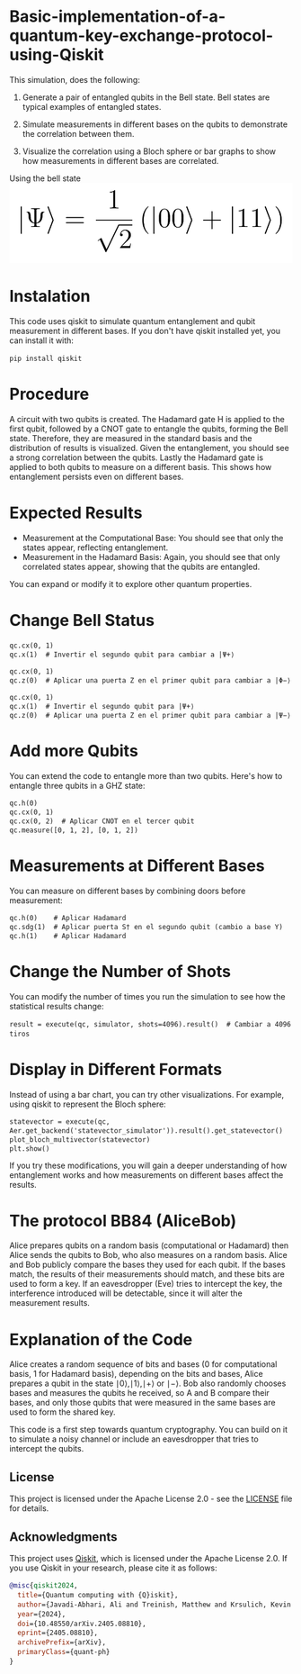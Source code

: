 # Basic-implementation-of-a-quantum-key-exchange-protocol-using-Qiskit

This simulation, does the following:

1) Generate a pair of entangled qubits in the Bell state. Bell states are typical examples of entangled states.

2) Simulate measurements in different bases on the qubits to demonstrate the correlation between them.

3) Visualize the correlation using a Bloch sphere or bar graphs to show how measurements in different bases are correlated.


Using the bell state
![Texto alternativo](https://github.com/BomBe1939/Basic-implementation-of-a-quantum-key-exchange-protocol-using-Qiskit/blob/main/bell-state.PNG)

# Instalation

This code uses qiskit to simulate quantum entanglement and qubit measurement in different bases. If you don't have qiskit installed yet, you can install it with:

```pip install qiskit```

# Procedure

 A circuit with two qubits is created. The Hadamard gate H is applied to the first qubit, followed by a CNOT gate to entangle the qubits, forming the Bell state. Therefore, they are measured in the standard basis and the distribution of results is visualized. Given the entanglement, you should see a strong correlation between the qubits. Lastly the Hadamard gate is applied to both qubits to measure on a different basis. This shows how entanglement persists even on different bases.

# Expected Results

- Measurement at the Computational Base: You should see that only the states appear, reflecting entanglement.
- Measurement in the Hadamard Basis: Again, you should see that only correlated states appear, showing that the qubits are entangled.

You can expand or modify it to explore other quantum properties.

# Change Bell Status

```qc.h(0)
qc.cx(0, 1)
qc.x(1)  # Invertir el segundo qubit para cambiar a |Ψ+⟩
```

```qc.h(0)
qc.cx(0, 1)
qc.z(0)  # Aplicar una puerta Z en el primer qubit para cambiar a |Φ−⟩
```

```qc.h(0)
qc.cx(0, 1)
qc.x(1)  # Invertir el segundo qubit para |Ψ+⟩
qc.z(0)  # Aplicar una puerta Z en el primer qubit para cambiar a |Ψ−⟩
```

# Add more Qubits

You can extend the code to entangle more than two qubits. Here's how to entangle three qubits in a GHZ state:
```qc = QuantumCircuit(3, 3)  # Tres qubits
qc.h(0)
qc.cx(0, 1)
qc.cx(0, 2)  # Aplicar CNOT en el tercer qubit
qc.measure([0, 1, 2], [0, 1, 2])
```

# Measurements at Different Bases

You can measure on different bases by combining doors before measurement:
```qc.sdg(0)  # Aplicar puerta S† en el primer qubit (cambio a base Y)
qc.h(0)    # Aplicar Hadamard
qc.sdg(1)  # Aplicar puerta S† en el segundo qubit (cambio a base Y)
qc.h(1)    # Aplicar Hadamard
```

# Change the Number of Shots
You can modify the number of times you run the simulation to see how the statistical results change: 

```result = execute(qc, simulator, shots=4096).result()  # Cambiar a 4096 tiros```

# Display in Different Formats
Instead of using a bar chart, you can try other visualizations. For example, using qiskit to represent the Bloch sphere:
```from qiskit.visualization import plot_bloch_multivector
statevector = execute(qc, Aer.get_backend('statevector_simulator')).result().get_statevector()
plot_bloch_multivector(statevector)
plt.show()
```
If you try these modifications, you will gain a deeper understanding of how entanglement works and how measurements on different bases affect the results.


# The protocol BB84 (AliceBob)

Alice prepares qubits on a random basis (computational or Hadamard) then Alice sends the qubits to Bob, who also measures on a random basis. Alice and Bob publicly compare the bases they used for each qubit. If the bases match, the results of their measurements should match, and these bits are used to form a key. If an eavesdropper (Eve) tries to intercept the key, the interference introduced will be detectable, since it will alter the measurement results.

# Explanation of the Code

Alice creates a random sequence of bits and bases (0 for computational basis, 1 for Hadamard basis), depending on the bits and bases, Alice prepares a qubit in the state ∣0⟩,∣1⟩,∣+⟩ or 
∣−⟩. Bob also randomly chooses bases and measures the qubits he received, so A and B compare their bases, and only those qubits that were measured in the same bases are used to form the shared key.

This code is a first step towards quantum cryptography. You can build on it to simulate a noisy channel or include an eavesdropper that tries to intercept the qubits.

## License

This project is licensed under the Apache License 2.0 - see the [LICENSE](LICENSE) file for details.

## Acknowledgments

This project uses [Qiskit](https://qiskit.org/), which is licensed under the Apache License 2.0. If you use Qiskit in your research, please cite it as follows:

```bibtex
@misc{qiskit2024,
  title={Quantum computing with {Q}iskit},
  author={Javadi-Abhari, Ali and Treinish, Matthew and Krsulich, Kevin and Wood, Christopher J. and Lishman, Jake and Gacon, Julien and Martiel, Simon and Nation, Paul D. and Bishop, Lev S. and Cross, Andrew W. and Johnson, Blake R. and Gambetta, Jay M.},
  year={2024},
  doi={10.48550/arXiv.2405.08810},
  eprint={2405.08810},
  archivePrefix={arXiv},
  primaryClass={quant-ph}
}
